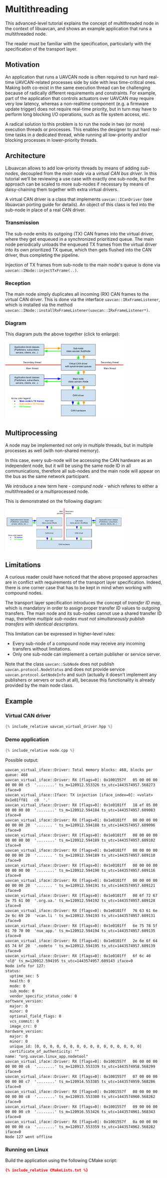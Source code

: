---
---

# Multithreading

This advanced-level tutorial explains the concept of multithreaded node in the context of libuavcan,
and shows an example application that runs a multithreaded node.

The reader must be familiar with the specification, particularly with the specification of the transport layer.

## Motivation

An application that runs a UAVCAN node is often required to run hard real-time UAVCAN-related processes
side by side with less time-critical ones.
Making both co-exist in the same execution thread can be challenging because of radically different requirements
and constraints.
For example, part of the application that controls actuators over UAVCAN may require very low latency,
whereas a non-realtime component (e.g. a firmware update trigger) does not require real-time priority,
but in turn may have to perform long blocking I/O operations, such as file system access, etc.

A radical solution to this problem is to run the node in two (or more) execution threads or processes.
This enables the designer to put hard real-time tasks in a dedicated thread, while running all low-priority and/or
blocking processes in lower-priority threads.

## Architecture

Libuavcan allows to add low-priority threads by means of adding *sub-nodes*,
decoupled from the *main node* via a *virtual CAN bus driver*.
In this tutorial we'll be reviewing a use case with exactly one sub-node,
but the approach can be scaled to more sub-nodes if necessary by means of daisy-chaining them together
with extra virtual drivers.

A virtual CAN driver is a class that implements `uavcan::ICanDriver` (see libuavcan porting guide for details).
An object of this class is fed into the sub-node in place of a real CAN driver.

### Transmission

The sub-node emits its outgoing (TX) CAN frames into the virtual driver,
where they get enqueued in a synchronized prioritized queue.
The main node periodically unloads the enqueued TX frames from the virtual driver into its own
prioritized TX queue, which then gets flushed into the CAN driver, thus completing the pipeline.

Injection of TX frames from sub-node to the main node's queue is done via `uavcan::INode::injectTxFrame(..)`.

### Reception

The main node simply duplicates all incoming (RX) CAN frames to the virtual CAN driver.
This is done via the interface `uavcan::IRxFrameListener`,
which is installed via the method `uavcan::INode::installRxFrameListener(uavcan::IRxFrameListener*)`.

### Diagram

This diagram puts the above together (click to enlarge):

<a  href="/Implementations/Libuavcan/Tutorials/12._Multithreading/multithreading.svg">
<img src="/Implementations/Libuavcan/Tutorials/12._Multithreading/multithreading.svg" style="max-width: 75%" />
</a>

## Multiprocessing

A node may be implemented not only in multiple threads, but in multiple processes as well (with non-shared memory).

In this case, every sub-node will be accessing the CAN hardware as an independent node,
but it will be using the same node ID in all communications, therefore all sub-nodes and the main node
will appear on the bus as the same network participant.

We introduce a new term here - *compund node* - which referes to either a multithreaded or a multiprocessed node.

This is demonstrated on the following diagram:

<a  href="/Implementations/Libuavcan/Tutorials/12._Multithreading/multiprocessing.svg">
<img src="/Implementations/Libuavcan/Tutorials/12._Multithreading/multiprocessing.svg" style="max-width: 75%" />
</a>

## Limitations

A curious reader could have noticed that the above proposed approaches are in conflict
with requirements of the transport layer specification.
Indeed, there is one corner case that has to be kept in mind when working with compound nodes.

The transport layer specification introduces the concept of *transfer ID map*,
which is mandatory in order to assign proper transfer ID values to outgoing transfers.
The main node and its sub-nodes cannot use a shared transfer ID map, therefore
*multiple sub-nodes must not simultaneously publish transfers with identical descriptors*.

This limitation can be expressed in higher-level rules:

* Every sub-node of a compound node may receive any incoming transfers without limitations.
* Only one sub-node can implement a certain publisher or service server.

Note that the class `uavcan::SubNode` does not publish `uavcan.protocol.NodeStatus` and
does not provide service `uavcan.protocol.GetNodeInfo` and such (actually it doesn't implement any
publishers or servers or such at all), because this functionality is already provided by the main node class.

## Example

### Virtual CAN driver

```c++
{% include_relative uavcan_virtual_driver.hpp %}
```

### Demo application

```c++
{% include_relative node.cpp %}
```

Possible output:

```
uavcan_virtual_iface::Driver: Total memory blocks: 468, blocks per queue: 468
uavcan_virtual_iface::Driver: RX [flags=0]: 0x1001557f   05 00 00 00 00 00 00 c5  '........' ts_m=120912.553326 ts_utc=1443574957.568273 iface=0
uavcan_virtual_iface::Iface: TX injection [iface_index=0]: <volat> 0x1e01ff81   c0  '.'
uavcan_virtual_iface::Driver: RX [flags=0]: 0x1e0101ff   18 ef 05 00 00 00 00 80  '........' ts_m=120912.594184 ts_utc=1443574957.609083 iface=0
uavcan_virtual_iface::Driver: RX [flags=0]: 0x1e0101ff   00 00 00 00 00 00 00 20  '....... ' ts_m=120912.594188 ts_utc=1443574957.609096 iface=0
uavcan_virtual_iface::Driver: RX [flags=0]: 0x1e0101ff   00 00 00 00 00 00 00 00  '........' ts_m=120912.594189 ts_utc=1443574957.609102 iface=0
uavcan_virtual_iface::Driver: RX [flags=0]: 0x1e0101ff   00 00 00 00 00 00 00 20  '....... ' ts_m=120912.594189 ts_utc=1443574957.609110 iface=0
uavcan_virtual_iface::Driver: RX [flags=0]: 0x1e0101ff   00 00 00 00 00 00 00 00  '........' ts_m=120912.594190 ts_utc=1443574957.609116 iface=0
uavcan_virtual_iface::Driver: RX [flags=0]: 0x1e0101ff   00 00 00 00 00 00 00 20  '....... ' ts_m=120912.594191 ts_utc=1443574957.609121 iface=0
uavcan_virtual_iface::Driver: RX [flags=0]: 0x1e0101ff   00 6f 72 67 2e 75 61 00  '.org.ua.' ts_m=120912.594192 ts_utc=1443574957.609128 iface=0
uavcan_virtual_iface::Driver: RX [flags=0]: 0x1e0101ff   76 63 61 6e 2e 6c 69 20  'vcan.li ' ts_m=120912.594193 ts_utc=1443574957.609131 iface=0
uavcan_virtual_iface::Driver: RX [flags=0]: 0x1e0101ff   6e 75 78 5f 61 70 70 00  'nux_app.' ts_m=120912.594194 ts_utc=1443574957.609135 iface=0
uavcan_virtual_iface::Driver: RX [flags=0]: 0x1e0101ff   2e 6e 6f 64 65 74 6f 20  '.nodeto ' ts_m=120912.594195 ts_utc=1443574957.609139 iface=0
uavcan_virtual_iface::Driver: RX [flags=0]: 0x1e0101ff   6f 6c 40                 'ol@' ts_m=120912.594195 ts_utc=1443574957.609143 iface=0
Node info for 127:
status:
  uptime_sec: 5
  health: 0
  mode: 0
  sub_mode: 0
  vendor_specific_status_code: 0
software_version:
  major: 0
  minor: 0
  optional_field_flags: 0
  vcs_commit: 0
  image_crc: 0
hardware_version:
  major: 0
  minor: 0
  unique_id: [0, 0, 0, 0, 0, 0, 0, 0, 0, 0, 0, 0, 0, 0, 0, 0]
  certificate_of_authenticity: ""
name: "org.uavcan.linux_app.nodetool"
uavcan_virtual_iface::Driver: RX [flags=0]: 0x1001557f   06 00 00 00 00 00 00 c6  '........' ts_m=120913.553339 ts_utc=1443574958.568299 iface=0
uavcan_virtual_iface::Driver: RX [flags=0]: 0x1001557f   07 00 00 00 00 00 00 c7  '........' ts_m=120914.553385 ts_utc=1443574959.568286 iface=0
uavcan_virtual_iface::Driver: RX [flags=0]: 0x1001557f   08 00 00 00 00 00 00 c8  '........' ts_m=120915.553300 ts_utc=1443574960.568262 iface=0
uavcan_virtual_iface::Driver: RX [flags=0]: 0x1001557f   09 00 00 00 00 00 00 c9  '........' ts_m=120916.553426 ts_utc=1443574961.568343 iface=0
uavcan_virtual_iface::Driver: RX [flags=0]: 0x1001557f   0a 00 00 00 00 00 00 ca  '........' ts_m=120917.553359 ts_utc=1443574962.568282 iface=0
Node 127 went offline
```

### Running on Linux

Build the application using the following CMake script:

```cmake
{% include_relative CMakeLists.txt %}
```
